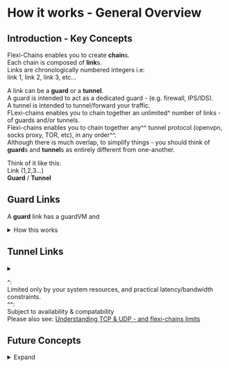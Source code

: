 <h1>How it works - General Overview</h1>

<h2>Introduction - Key Concepts</h2>

Flexi-Chains enables you to create **chain**s.  
Each chain is composed of **link**s.  
Links are chronologically numbered integers i.e:  
link 1, link 2, link 3, etc...  

A link can be a **guard** or a **tunnel**.  
A guard is intended to act as a dedicated guard - (e.g. firewall, IPS/IDS).    
A tunnel is intended to tunnel/forward your traffic.  
FLexi-chains enables you to chain together an unlimited^ number of links - of guards and/or tunnels.  
Flexi-chains enables you to chain together any^^ tunnel protocol (openvpn, socks proxy, TOR, etc), in any order^^.  
Although there is much overlap, to simplify things - you should think of **guard**s and **tunnel**s as entirely different from one-another.  

Think of it like this:  
Link (1,2,3...)  
**Guard** / **Tunnel**  

<h2>Guard Links</h2>

A **guard** link has a guardVM and 

<details>
<summary>How this works</summary>
 
 Simply add the tag guardVM to any of your QubesVMs  
 To add a description simply  
</details>

<h2>Tunnel Links</h2>
 
<details>
<summary></summary>
</details>


^:  
Limited only by your system resources, and practical latency/bandwidth constraints.  
^^:  
Subject to availability & compatability  
Please also see: [Understanding TCP & UDP - and flexi-chains limits]()


<h2>Future Concepts</h2>

<details>
  <summary>Expand</summary>
</details>
